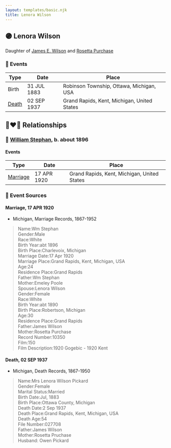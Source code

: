 ```yaml
---
layout: templates/basic.njk
title: Lenora Wilson
---
```

## 🟣 Lenora Wilson

Daughter of [James E. Wilson](/people/5/54950695) and [Rosetta Purchase](/people/2/27770192)

### 📆 Events

Type | Date | Place
------ | ------ | ------
Birth | 31 JUL 1883 | Robinson Township, Ottawa, Michigan, USA
[Death](#event-3f7fb0b4-2589-498d-b39a-42a2ece2ac39) | 02 SEP 1937 | Grand Rapids, Kent, Michigan, United States

## 👩‍❤️‍👨 Relationships

### 🔵 [William Stephan](/people/9/92160924), b. about 1896

#### Events

Type | Date | Place
------ | ------ | ------
[Marriage](#event-4d0a1554-4b14-4e22-8566-692998017de4) | 17 APR 1920 | Grand Rapids, Kent, Michigan, United States
### 📰 Event Sources

#### <a id="event-4d0a1554-4b14-4e22-8566-692998017de4"></a> Marriage, 17 APR 1920
* Michigan, Marriage Records, 1867-1952
>   
  > Name:Wm Stephan  
  > Gender:Male  
  > Race:White  
  > Birth Year:abt 1896  
  > Birth Place:Charlevoix, Michigan  
  > Marriage Date:17 Apr 1920  
  > Marriage Place:Grand Rapids, Kent, Michigan, USA  
  > Age:24  
  > Residence Place:Grand Rapids  
  > Father:Wm Stephan  
  > Mother:Emeley Poole  
  > Spouse:Lenora Wilson  
  > Gender:Female  
  > Race:White  
  > Birth Year:abt 1890  
  > Birth Place:Robertson, Michigan  
  > Age:30  
  > Residence Place:Grand Rapids  
  > Father:James Wilson  
  > Mother:Rosetta Purchase  
  > Record Number:10350  
  > Film:150  
  > Film Description:1920 Gogebic - 1920 Kent

#### <a id="event-3f7fb0b4-2589-498d-b39a-42a2ece2ac39"></a> Death, 02 SEP 1937
* Michigan, Death Records, 1867-1950
>   
  > Name:Mrs Lenora Wilson Pickard  
  > Gender:Female  
  > Marital Status:Married  
  > Birth Date:Jul, 1883  
  > Birth Place:Ottawa County, Michigan  
  > Death Date:2 Sep 1937  
  > Death Place:Grand Rapids, Kent, Michigan, USA  
  > Death Age:54  
  > File Number:027708  
  > Father:James Wilson  
  > Mother:Rosetta Pruchase  
  > Husband: Owen Pickard